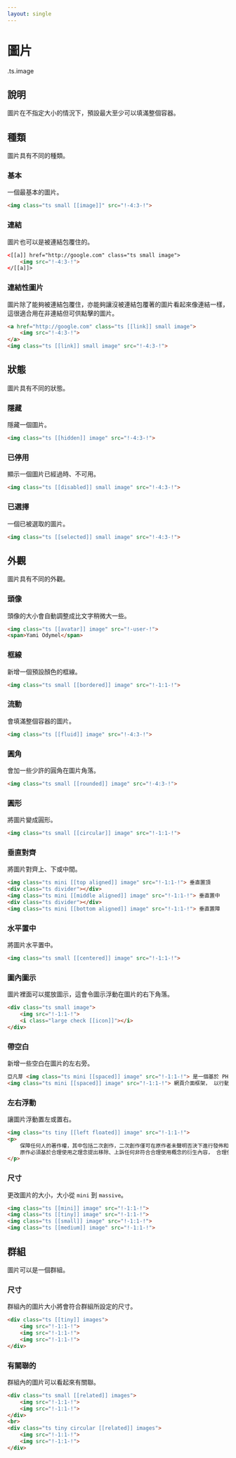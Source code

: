 ```yaml
---
layout: single
---
```


# 圖片

.ts.image

## 說明

圖片在不指定大小的情況下，預設最大至少可以填滿整個容器。

## 種類

圖片具有不同的種類。

### 基本

一個最基本的圖片。

```html
<img class="ts small [[image]]" src="!-4:3-!">
```

### 連結

圖片也可以是被連結包覆住的。

```html
<[[a]] href="http://google.com" class="ts small image">
    <img src="!-4:3-!">
</[[a]]>
```

### 連結性圖片

圖片除了能夠被連結包覆住，亦能夠讓沒被連結包覆著的圖片看起來像連結一樣，這很適合用在非連結但可供點擊的圖片。

```html
<a href="http://google.com" class="ts [[link]] small image">
    <img src="!-4:3-!">
</a>
<img class="ts [[link]] small image" src="!-4:3-!">
```

## 狀態

圖片具有不同的狀態。

### 隱藏

隱藏一個圖片。

```html
<img class="ts [[hidden]] image" src="!-4:3-!">
```

### 已停用

顯示一個圖片已經過時、不可用。

```html
<img class="ts [[disabled]] small image" src="!-4:3-!">
```

### 已選擇

一個已被選取的圖片。

```html
<img class="ts [[selected]] small image" src="!-4:3-!">
```

## 外觀

圖片具有不同的外觀。

### 頭像

頭像的大小會自動調整成比文字稍微大一些。

```html
<img class="ts [[avatar]] image" src="!-user-!">
<span>Yami Odymel</span>
```

### 框線

新增一個預設顏色的框線。

```html
<img class="ts small [[bordered]] image" src="!-1:1-!">
```

### 流動

會填滿整個容器的圖片。

```html
<img class="ts [[fluid]] image" src="!-4:3-!">
```

### 圓角

會加一些少許的圓角在圖片角落。

```html
<img class="ts small [[rounded]] image" src="!-4:3-!">
```

### 圓形

將圖片變成圓形。

```html
<img class="ts small [[circular]] image" src="!-1:1-!">
```

### 垂直對齊

將圖片對齊上、下或中間。

```html
<img class="ts mini [[top aligned]] image" src="!-1:1-!"> 垂直置頂
<div class="ts divider"></div>
<img class="ts mini [[middle aligned]] image" src="!-1:1-!"> 垂直置中
<div class="ts divider"></div>
<img class="ts mini [[bottom aligned]] image" src="!-1:1-!"> 垂直置障
```

### 水平置中

將圖片水平置中。

```html
<img class="ts small [[centered]] image" src="!-1:1-!">
```

### 圖內圖示

圖片裡面可以擺放圖示，這會令圖示浮動在圖片的右下角落。

```html
<div class="ts small image">
    <img src="!-1:1-!">
    <i class="large check [[icon]]"></i>
</div>
```

### 帶空白

新增一些空白在圖片的左右旁。

```html
亞凡芽 <img class="ts mini [[spaced]] image" src="!-1:1-!"> 是一個基於 PHP 的模板引擎， 很適合用在具有 MVC 架構的大型應用程式中，其中亞凡芽還支援了動態 CSS 名稱，你可以隨機命名類別名稱，或者是將類別名稱轉換成 Emoji（表情符號），也可以將 JavaScript 檔案匯集成一個檔案。 Tocas 是一個基於 CSS3 的
<img class="ts mini [[spaced]] image" src="!-1:1-!"> 網頁介面框架， 以行動裝置為主，同時也支援自訂顏色，還有更具有語意的類別名稱。
```

### 左右浮動

讓圖片浮動置左或置右。

```html
<img class="ts tiny [[left floated]] image" src="!-1:1-!">
<p>
    保障任何人的著作權，其中包括二次創作，二次創作僅可在原作者未聲明否決下進行發佈和創作， 在未經原作允許下衍生任何具有原作之內容，基於衍生理念與內容為判決要點，
    原作必須基於合理使用之理念提出移除、上訴任何非符合合理使用概念的衍生內容， 合理使用的理念如下： 使用目的及性質 其著重點在於內容是否有所轉化，如衍生創作另有新意，非僅複製原作內容。版權作品性質 <img class="ts tiny [[right floated]] image" src="!-1:1-!"> 以真實、事實所闡述之作品較虛構作品來的能夠符合合理使用。使用版權作品的多寡 引用少量的原創著作比起引用大量來要的符合合理使用，但倘若原創著作成為衍生著作之核心內容，即使少量的原創著作被引用，也較不可能符合合理使用之原則。使用行為對於版權作品的市場或價值之影響 透過原創著作的內容而進行獲利並造成原創著作部分損害，較不符合合理使用之原則。
</p>
```

### 尺寸

更改圖片的大小，大小從 `mini` 到 `massive`。

```html
<img class="ts [[mini]] image" src="!-1:1-!">
<img class="ts [[tiny]] image" src="!-1:1-!">
<img class="ts [[small]] image" src="!-1:1-!">
<img class="ts [[medium]] image" src="!-1:1-!">
```

## 群組

圖片可以是一個群組。

### 尺寸

群組內的圖片大小將會符合群組所設定的尺寸。

```html
<div class="ts [[tiny]] images">
    <img src="!-1:1-!">
    <img src="!-1:1-!">
    <img src="!-1:1-!">
</div>
```

### 有關聯的

群組內的圖片可以看起來有關聯。

```html
<div class="ts small [[related]] images">
    <img src="!-1:1-!">
    <img src="!-1:1-!">
</div>
<br>
<div class="ts tiny circular [[related]] images">
    <img src="!-1:1-!">
    <img src="!-1:1-!">
</div>
```